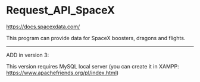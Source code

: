# Request_API_SpaceX
https://docs.spacexdata.com/

This program can provide data for SpaceX boosters, dragons and flights.

-----------------------------------------------------------------------------------------------------------
ADD in version 3:

This version requires MySQL local server (you can create it in XAMPP: https://www.apachefriends.org/pl/index.html)
